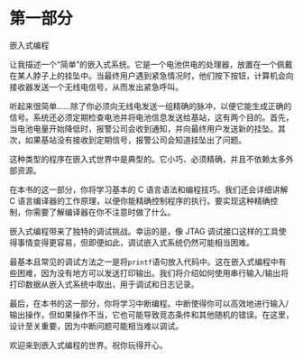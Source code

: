 # 第一部分

嵌入式编程

让我描述一个“简单”的嵌入式系统。它是一个电池供电的处理器，放置在一个佩戴在某人脖子上的挂坠中。当最终用户遇到紧急情况时，他们按下按钮，计算机会向接收器发送一个无线电信号，从而发出紧急呼叫。

听起来很简单……除了你必须向无线电发送一组精确的脉冲，以便它能生成正确的信号。系统还必须定期检查电池并将电池信息发送给基站，这有两个目的。首先，当电池电量开始降低时，报警公司会收到通知，并向最终用户发送新的挂坠。其次，如果基站没有接收到定期信号，报警公司会知道挂坠出了问题。

这种类型的程序在嵌入式世界中是典型的。它小巧、必须精确，并且不依赖太多外部资源。

在本书的这一部分，你将学习基本的 C 语言语法和编程技巧。我们还会详细讲解 C 语言编译器的工作原理，以便你能精确控制程序的执行。要实现这种精确控制，你需要了解编译器在你不注意时做了什么。

嵌入式编程带来了独特的调试挑战。幸运的是，像 JTAG 调试接口这样的工具使得事情变得更容易，但即便如此，调试嵌入式系统仍然可能相当困难。

最基本且常见的调试方法之一是将`printf`语句放入代码中。这在嵌入式编程中有些困难，因为没有地方可以发送打印输出。我们将介绍如何使用串行输入/输出将打印数据从嵌入式系统中取出，用于调试和日志记录。

最后，在本书的这一部分，你将学习中断编程。中断使得你可以高效地进行输入/输出操作，但如果操作不当，它也可能导致竞态条件和其他随机的错误。在这里，设计至关重要，因为中断问题可能相当难以调试。

欢迎来到嵌入式编程的世界。祝你玩得开心。
